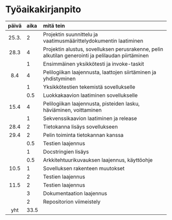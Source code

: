 # Työaikakirjanpito

| päivä | aika | mitä tein                                                                                         |
| :---: | :--- | :------------------------------------------------------------------------------------------------ |
| 25.3. | 2    | Projektin suunnittelu ja vaatimusmäärittelydokumentin laatiminen                                  |
| 28.3  | 4    | Projektin alustus, sovelluksen perusrakenne, pelin alkutilan generointi ja pelilaudan piirtäminen |
|       | 1    | Ensimmäinen yksikkötesti ja invoke-taskit                                                         |
|  8.4  | 4    | Pelilogiikan laajennusta, laattojen siirtäminen ja yhdistyminen                                   |
|       | 1    | Yksikkötestien tekemistä sovellukselle                                                            |
|       | 0.5  | Luokkakaavion laatiminen sovellukselle                                                            |
| 15.4  | 4    | Pelilogiikan laajennusta, pisteiden lasku, häviäminen, voittaminen                                |
|       | 1    | Sekvenssikaavion laatiminen ja release                                                            |
| 28.4  | 2    | Tietokanna lisäys sovellukseen                                                                    |
| 29.4  | 2    | Pelin toiminta tietokannan kanssa                                                                 |
|       | 0.5  | Testien laajennus                                                                                 |
|       | 1    | Docstringien lisäys                                                                               |
|       | 0.5  | Arkkitehtuurikuvauksen laajennus, käyttöohje                                                      |
| 10.5  | 1    | Sovelluksen rakenteen muutokset                                                                   |
|       | 2    | Testien laajennus                                                                                 |
| 11.5  | 2    | Testien laajennus                                                                                 |
|       | 3    | Dokumentaation laajennus                                                                          |
|       | 2    | Repositorion viimeistely                                                                          |
|  yht  | 33.5 |                                                                                                   |
